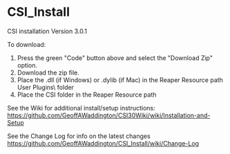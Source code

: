# CSI_Install
 CSI installation
Version 3.0.1

To download:
1. Press the green "Code" button above and select the "Download Zip" option.
2. Download the zip file.
3. Place the .dll (if Windows) or .dylib (if Mac) in the Reaper Resource path User Plugins\ folder
4. Place the CSI folder in the Reaper Resource path

See the Wiki for additional install/setup instructions: https://github.com/GeoffAWaddington/CSI30Wiki/wiki/Installation-and-Setup 

See the Change Log for info on the latest changes https://github.com/GeoffAWaddington/CSI_Install/wiki/Change-Log

